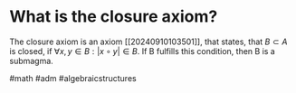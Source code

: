# What is the closure axiom? 
The closure axiom is an axiom [[20240910103501]], that states, that $B \subset A$ is closed, if $\forall x,y \in B: |x \circ y| \in B$.
If B fulfills this condition, then B is a submagma.

#math #adm #algebraicstructures 